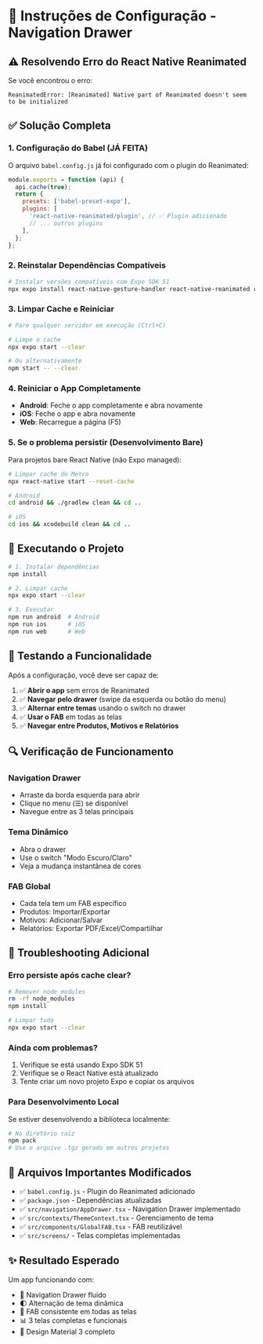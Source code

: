 # 🔧 Instruções de Configuração - Navigation Drawer

## ⚠️ Resolvendo Erro do React Native Reanimated

Se você encontrou o erro:
```
ReanimatedError: [Reanimated] Native part of Reanimated doesn't seem to be initialized
```

## ✅ Solução Completa

### 1. **Configuração do Babel (JÁ FEITA)**
O arquivo `babel.config.js` já foi configurado com o plugin do Reanimated:

```javascript
module.exports = function (api) {
  api.cache(true);
  return {
    presets: ['babel-preset-expo'],
    plugins: [
      'react-native-reanimated/plugin', // ✅ Plugin adicionado
      // ... outros plugins
    ],
  };
};
```

### 2. **Reinstalar Dependências Compatíveis**
```bash
# Instalar versões compatíveis com Expo SDK 51
npx expo install react-native-gesture-handler react-native-reanimated react-native-screens react-native-safe-area-context
```

### 3. **Limpar Cache e Reiniciar**
```bash
# Pare qualquer servidor em execução (Ctrl+C)

# Limpe o cache
npx expo start --clear

# Ou alternativamente
npm start -- --clear
```

### 4. **Reiniciar o App Completamente**
- **Android**: Feche o app completamente e abra novamente
- **iOS**: Feche o app e abra novamente
- **Web**: Recarregue a página (F5)

### 5. **Se o problema persistir (Desenvolvimento Bare)**
Para projetos bare React Native (não Expo managed):

```bash
# Limpar cache do Metro
npx react-native start --reset-cache

# Android
cd android && ./gradlew clean && cd ..

# iOS
cd ios && xcodebuild clean && cd ..
```

## 🚀 Executando o Projeto

```bash
# 1. Instalar dependências
npm install

# 2. Limpar cache
npx expo start --clear

# 3. Executar
npm run android  # Android
npm run ios      # iOS
npm run web      # Web
```

## 📱 Testando a Funcionalidade

Após a configuração, você deve ser capaz de:

1. ✅ **Abrir o app** sem erros de Reanimated
2. ✅ **Navegar pelo drawer** (swipe da esquerda ou botão do menu)
3. ✅ **Alternar entre temas** usando o switch no drawer
4. ✅ **Usar o FAB** em todas as telas
5. ✅ **Navegar entre Produtos, Motivos e Relatórios**

## 🔍 Verificação de Funcionamento

### Navigation Drawer
- Arraste da borda esquerda para abrir
- Clique no menu (☰) se disponível
- Navegue entre as 3 telas principais

### Tema Dinâmico
- Abra o drawer
- Use o switch "Modo Escuro/Claro"
- Veja a mudança instantânea de cores

### FAB Global
- Cada tela tem um FAB específico
- Produtos: Importar/Exportar
- Motivos: Adicionar/Salvar
- Relatórios: Exportar PDF/Excel/Compartilhar

## 🐛 Troubleshooting Adicional

### Erro persiste após cache clear?
```bash
# Remover node_modules
rm -rf node_modules
npm install

# Limpar tudo
npx expo start --clear
```

### Ainda com problemas?
1. Verifique se está usando Expo SDK 51
2. Verifique se o React Native está atualizado
3. Tente criar um novo projeto Expo e copiar os arquivos

### Para Desenvolvimento Local
Se estiver desenvolvendo a biblioteca localmente:
```bash
# No diretório raiz
npm pack
# Use o arquivo .tgz gerado em outros projetos
```

## 📄 Arquivos Importantes Modificados

- ✅ `babel.config.js` - Plugin do Reanimated adicionado
- ✅ `package.json` - Dependências atualizadas
- ✅ `src/navigation/AppDrawer.tsx` - Navigation Drawer implementado
- ✅ `src/contexts/ThemeContext.tsx` - Gerenciamento de tema
- ✅ `src/components/GlobalFAB.tsx` - FAB reutilizável
- ✅ `src/screens/` - Telas completas implementadas

## ✨ Resultado Esperado

Um app funcionando com:
- 📱 Navigation Drawer fluido
- 🌓 Alternação de tema dinâmica
- 🎯 FAB consistente em todas as telas
- 📊 3 telas completas e funcionais
- 🎨 Design Material 3 completo
